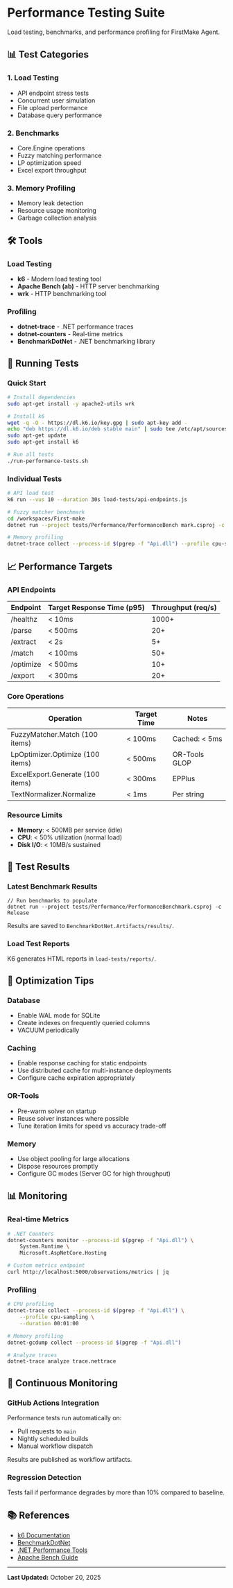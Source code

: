 # Performance Testing Suite

Load testing, benchmarks, and performance profiling for FirstMake Agent.

## 📊 Test Categories

### 1. Load Testing
- API endpoint stress tests
- Concurrent user simulation
- File upload performance
- Database query performance

### 2. Benchmarks
- Core.Engine operations
- Fuzzy matching performance
- LP optimization speed
- Excel export throughput

### 3. Memory Profiling
- Memory leak detection
- Resource usage monitoring
- Garbage collection analysis

## 🛠️ Tools

### Load Testing
- **k6** - Modern load testing tool
- **Apache Bench (ab)** - HTTP server benchmarking
- **wrk** - HTTP benchmarking tool

### Profiling
- **dotnet-trace** - .NET performance traces
- **dotnet-counters** - Real-time metrics
- **BenchmarkDotNet** - .NET benchmarking library

## 🚀 Running Tests

### Quick Start

```bash
# Install dependencies
sudo apt-get install -y apache2-utils wrk

# Install k6
wget -q -O - https://dl.k6.io/key.gpg | sudo apt-key add -
echo "deb https://dl.k6.io/deb stable main" | sudo tee /etc/apt/sources.list.d/k6.list
sudo apt-get update
sudo apt-get install k6

# Run all tests
./run-performance-tests.sh
```

### Individual Tests

```bash
# API load test
k6 run --vus 10 --duration 30s load-tests/api-endpoints.js

# Fuzzy matcher benchmark
cd /workspaces/First-make
dotnet run --project tests/Performance/PerformanceBench mark.csproj -c Release

# Memory profiling
dotnet-trace collect --process-id $(pgrep -f "Api.dll") --profile cpu-sampling
```

## 📈 Performance Targets

### API Endpoints

| Endpoint | Target Response Time (p95) | Throughput (req/s) |
|----------|----------------------------|-------------------|
| /healthz | < 10ms | 1000+ |
| /parse | < 500ms | 20+ |
| /extract | < 2s | 5+ |
| /match | < 100ms | 50+ |
| /optimize | < 500ms | 10+ |
| /export | < 300ms | 20+ |

### Core Operations

| Operation | Target Time | Notes |
|-----------|-------------|-------|
| FuzzyMatcher.Match (100 items) | < 100ms | Cached: < 5ms |
| LpOptimizer.Optimize (100 items) | < 500ms | OR-Tools GLOP |
| ExcelExport.Generate (100 items) | < 300ms | EPPlus |
| TextNormalizer.Normalize | < 1ms | Per string |

### Resource Limits

- **Memory**: < 500MB per service (idle)
- **CPU**: < 50% utilization (normal load)
- **Disk I/O**: < 10MB/s sustained

## 📝 Test Results

### Latest Benchmark Results

```
// Run benchmarks to populate
dotnet run --project tests/Performance/PerformanceBenchmark.csproj -c Release
```

Results are saved to `BenchmarkDotNet.Artifacts/results/`.

### Load Test Reports

K6 generates HTML reports in `load-tests/reports/`.

## 🔧 Optimization Tips

### Database
- Enable WAL mode for SQLite
- Create indexes on frequently queried columns
- VACUUM periodically

### Caching
- Enable response caching for static endpoints
- Use distributed cache for multi-instance deployments
- Configure cache expiration appropriately

### OR-Tools
- Pre-warm solver on startup
- Reuse solver instances where possible
- Tune iteration limits for speed vs accuracy trade-off

### Memory
- Use object pooling for large allocations
- Dispose resources promptly
- Configure GC modes (Server GC for high throughput)

## 📊 Monitoring

### Real-time Metrics

```bash
# .NET Counters
dotnet-counters monitor --process-id $(pgrep -f "Api.dll") \
    System.Runtime \
    Microsoft.AspNetCore.Hosting

# Custom metrics endpoint
curl http://localhost:5000/observations/metrics | jq
```

### Profiling

```bash
# CPU profiling
dotnet-trace collect --process-id $(pgrep -f "Api.dll") \
    --profile cpu-sampling \
    --duration 00:01:00

# Memory profiling
dotnet-gcdump collect --process-id $(pgrep -f "Api.dll")

# Analyze traces
dotnet-trace analyze trace.nettrace
```

## 🎯 Continuous Monitoring

### GitHub Actions Integration

Performance tests run automatically on:
- Pull requests to `main`
- Nightly scheduled builds
- Manual workflow dispatch

Results are published as workflow artifacts.

### Regression Detection

Tests fail if performance degrades by more than 10% compared to baseline.

## 📚 References

- [k6 Documentation](https://k6.io/docs/)
- [BenchmarkDotNet](https://benchmarkdotnet.org/)
- [.NET Performance Tools](https://docs.microsoft.com/en-us/dotnet/core/diagnostics/)
- [Apache Bench Guide](https://httpd.apache.org/docs/2.4/programs/ab.html)

---

**Last Updated:** October 20, 2025
